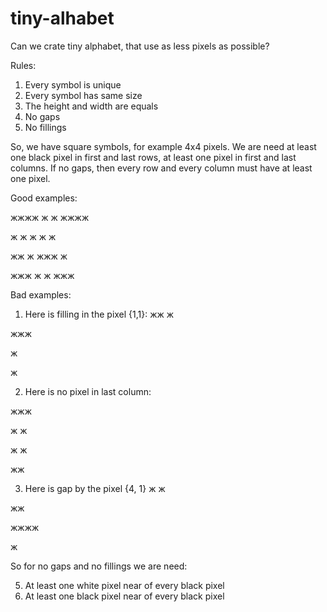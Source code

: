 # tiny-alhabet
Can we crate tiny alphabet, that use as less pixels as possible?

Rules:
  1. Every symbol is unique
  2. Every symbol has same size
  3. The height and width are equals
  3. No gaps
  4. No fillings

So, we have square symbols, for example 4x4 pixels.
We are need at least one black pixel in first and last rows, at least one pixel in first and last columns.
If no gaps, then every row and every column must have at least one pixel.

Good examples:

жжжж  ж  ж   жжжж 

ж ж   ж ж     ж

жж ж  жжж    ж

 жжж  ж  ж    жжж
 
 Bad examples:
1.  Here is filling in the pixel {1,1}:
жж ж

жжж 

ж   

ж
 
2. Here is no pixel in last column:

жжж

ж ж

ж ж

жж 
 
3. Here is gap by the pixel {4, 1}
ж  ж

жж  

жжжж

ж
 
So for no gaps and no fillings we are need:

  5. At least one white pixel near of every black pixel
  6. At least one black pixel near of every black pixel

